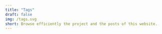 ```yaml
---
title: "Tags"
draft: false
img: /tags.svg
short: Browse efficiently the project and the posts of this website.
---
```


